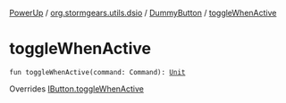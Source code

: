 [PowerUp](../../index.md) / [org.stormgears.utils.dsio](../index.md) / [DummyButton](index.md) / [toggleWhenActive](./toggle-when-active.md)

# toggleWhenActive

`fun toggleWhenActive(command: Command): `[`Unit`](https://kotlinlang.org/api/latest/jvm/stdlib/kotlin/-unit/index.html)

Overrides [IButton.toggleWhenActive](../-i-button/toggle-when-active.md)


